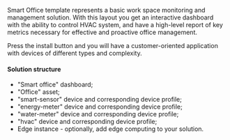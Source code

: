 Smart Office template represents a basic work space monitoring and management solution. 
With this layout you get an interactive dashboard with the ability to control HVAC system, and have a high-level report of key metrics necessary for effective and proactive office management.

Press the install button and you will have a customer-oriented application with devices of different types and complexity.

#### Solution structure

* "Smart office" dashboard;
* "Office" asset;
* "smart-sensor" device and corresponding device profile;
* "energy-meter" device and corresponding device profile;  
* "water-meter" device and corresponding device profile;
* "hvac" device and corresponding device profile;
* Edge instance - optionally, add edge computing to your solution.
